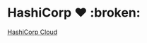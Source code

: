 # HashiCorp :heart: :broken:

[HashiCorp Cloud](https://portal.cloud.hashicorp.com/?utm_source%253Dtf_cloud%2526utm_campaign%253Dtf_cloud)